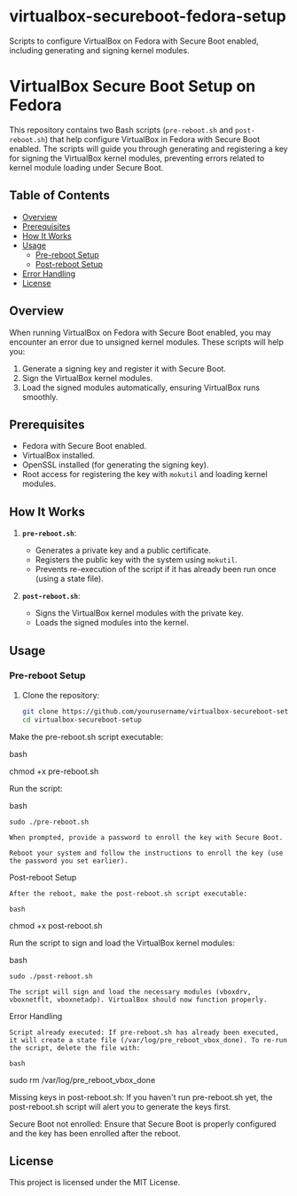 # virtualbox-secureboot-fedora-setup
Scripts to configure VirtualBox on Fedora with Secure Boot enabled, including generating and signing kernel modules.

# VirtualBox Secure Boot Setup on Fedora

This repository contains two Bash scripts (`pre-reboot.sh` and `post-reboot.sh`) that help configure VirtualBox in Fedora with Secure Boot enabled. The scripts will guide you through generating and registering a key for signing the VirtualBox kernel modules, preventing errors related to kernel module loading under Secure Boot.

## Table of Contents
- [Overview](#overview)
- [Prerequisites](#prerequisites)
- [How It Works](#how-it-works)
- [Usage](#usage)
  - [Pre-reboot Setup](#pre-reboot-setup)
  - [Post-reboot Setup](#post-reboot-setup)
- [Error Handling](#error-handling)
- [License](#license)

## Overview

When running VirtualBox on Fedora with Secure Boot enabled, you may encounter an error due to unsigned kernel modules. These scripts will help you:
1. Generate a signing key and register it with Secure Boot.
2. Sign the VirtualBox kernel modules.
3. Load the signed modules automatically, ensuring VirtualBox runs smoothly.

## Prerequisites

- Fedora with Secure Boot enabled.
- VirtualBox installed.
- OpenSSL installed (for generating the signing key).
- Root access for registering the key with `mokutil` and loading kernel modules.

## How It Works

1. **`pre-reboot.sh`**: 
   - Generates a private key and a public certificate.
   - Registers the public key with the system using `mokutil`.
   - Prevents re-execution of the script if it has already been run once (using a state file).

2. **`post-reboot.sh`**: 
   - Signs the VirtualBox kernel modules with the private key.
   - Loads the signed modules into the kernel.

## Usage

### Pre-reboot Setup

1. Clone the repository:

   ```bash
   git clone https://github.com/yourusername/virtualbox-secureboot-setup.git
   cd virtualbox-secureboot-setup
Make the pre-reboot.sh script executable:

bash

chmod +x pre-reboot.sh

Run the script:

bash

    sudo ./pre-reboot.sh

    When prompted, provide a password to enroll the key with Secure Boot.

    Reboot your system and follow the instructions to enroll the key (use the password you set earlier).

Post-reboot Setup

    After the reboot, make the post-reboot.sh script executable:

    bash

chmod +x post-reboot.sh

Run the script to sign and load the VirtualBox kernel modules:

bash

    sudo ./post-reboot.sh

    The script will sign and load the necessary modules (vboxdrv, vboxnetflt, vboxnetadp). VirtualBox should now function properly.

Error Handling

    Script already executed: If pre-reboot.sh has already been executed, it will create a state file (/var/log/pre_reboot_vbox_done). To re-run the script, delete the file with:

    bash

sudo rm /var/log/pre_reboot_vbox_done

Missing keys in post-reboot.sh: If you haven't run pre-reboot.sh yet, the post-reboot.sh script will alert you to generate the keys first.

Secure Boot not enrolled: Ensure that Secure Boot is properly configured and the key has been enrolled after the reboot.

## License

This project is licensed under the MIT License.

